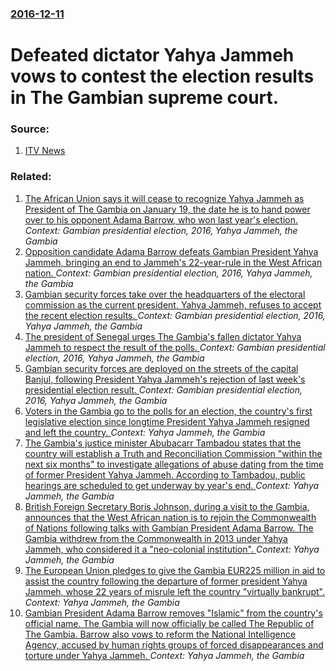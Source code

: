 ### [2016-12-11](/news/2016/12/11/index.md)

# Defeated dictator Yahya Jammeh vows to contest the election results in The Gambian supreme court. 




### Source:

1. [ITV News](http://www.itv.com/news/update/2016-12-11/gambian-president-to-contest-election-loss-in-supreme-court/)

### Related:

1. [The African Union says it will cease to recognize Yahya Jammeh as President of The Gambia on January 19, the date he is to hand power over to his opponent Adama Barrow, who won last year's election. ](/news/2017/01/13/the-african-union-says-it-will-cease-to-recognize-yahya-jammeh-as-president-of-the-gambia-on-january-19-the-date-he-is-to-hand-power-over-t.md) _Context: Gambian presidential election, 2016, Yahya Jammeh, the Gambia_
2. [Opposition candidate Adama Barrow defeats Gambian President Yahya Jammeh, bringing an end to Jammeh's 22-year-rule in the West African nation. ](/news/2016/12/2/opposition-candidate-adama-barrow-defeats-gambian-president-yahya-jammeh-bringing-an-end-to-jammeh-s-22-year-rule-in-the-west-african-natio.md) _Context: Gambian presidential election, 2016, Yahya Jammeh, the Gambia_
3. [Gambian security forces take over the headquarters of the electoral commission as the current president, Yahya Jammeh, refuses to accept the recent election results. ](/news/2016/12/13/gambian-security-forces-take-over-the-headquarters-of-the-electoral-commission-as-the-current-president-yahya-jammeh-refuses-to-accept-the.md) _Context: Gambian presidential election, 2016, Yahya Jammeh, the Gambia_
4. [The president of Senegal urges The Gambia's fallen dictator Yahya Jammeh to respect the result of the polls. ](/news/2016/12/12/the-president-of-senegal-urges-the-gambia-s-fallen-dictator-yahya-jammeh-to-respect-the-result-of-the-polls.md) _Context: Gambian presidential election, 2016, Yahya Jammeh, the Gambia_
5. [Gambian security forces are deployed on the streets of the capital Banjul, following President Yahya Jammeh's rejection of last week's presidential election result. ](/news/2016/12/10/gambian-security-forces-are-deployed-on-the-streets-of-the-capital-banjul-following-president-yahya-jammeh-s-rejection-of-last-week-s-presi.md) _Context: Gambian presidential election, 2016, Yahya Jammeh, the Gambia_
6. [Voters in the Gambia go to the polls for an election, the country's first legislative election since longtime President Yahya Jammeh resigned and left the country. ](/news/2017/04/6/voters-in-the-gambia-go-to-the-polls-for-an-election-the-country-s-first-legislative-election-since-longtime-president-yahya-jammeh-resigne.md) _Context: Yahya Jammeh, the Gambia_
7. [The Gambia's justice minister Abubacarr Tambadou states that the country will establish a Truth and Reconciliation Commission "within the next six months" to investigate allegations of abuse dating from the time of former President Yahya Jammeh. According to Tambadou, public hearings are scheduled to get underway by year's end. ](/news/2017/03/24/the-gambia-s-justice-minister-abubacarr-tambadou-states-that-the-country-will-establish-a-truth-and-reconciliation-commission-within-the-ne.md) _Context: Yahya Jammeh, the Gambia_
8. [British Foreign Secretary Boris Johnson, during a visit to the Gambia, announces that the West African nation is to rejoin the Commonwealth of Nations following talks with Gambian President Adama Barrow. The Gambia withdrew from the Commonwealth in 2013 under Yahya Jammeh, who considered it a "neo-colonial institution". ](/news/2017/02/14/british-foreign-secretary-boris-johnson-during-a-visit-to-the-gambia-announces-that-the-west-african-nation-is-to-rejoin-the-commonwealth.md) _Context: Yahya Jammeh, the Gambia_
9. [The European Union pledges to give the Gambia EUR225 million in aid to assist the country following the departure of former president Yahya Jammeh, whose 22 years of misrule left the country "virtually bankrupt". ](/news/2017/02/10/the-european-union-pledges-to-give-the-gambia-a-225-million-in-aid-to-assist-the-country-following-the-departure-of-former-president-yahya.md) _Context: Yahya Jammeh, the Gambia_
10. [Gambian President Adama Barrow removes "Islamic" from the country's official name. The Gambia will now officially be called The Republic of The Gambia. Barrow also vows to reform the National Intelligence Agency, accused by human rights groups of forced disappearances and torture under Yahya Jammeh. ](/news/2017/01/30/gambian-president-adama-barrow-removes-islamic-from-the-country-s-official-name-the-gambia-will-now-officially-be-called-the-republic-of.md) _Context: Yahya Jammeh, the Gambia_
